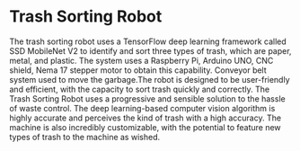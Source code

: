 # Trash Sorting Robot

The trash sorting robot uses a TensorFlow deep learning framework called SSD MobileNet V2 to identify and sort three types of trash, which are paper, metal, and plastic. The system uses a Raspberry Pi, Arduino UNO, CNC shield, Nema 17 stepper motor to obtain this capability. Conveyor belt system used to move the garbage.The robot is designed to be user-friendly and efficient, with the capacity to sort trash quickly and correctly. The Trash Sorting Robot uses a progressive and sensible solution to the hassle of waste control. The deep learning-based computer vision algorithm is highly accurate and perceives the kind of trash with a high accuracy. The machine is also incredibly customizable, with the potential to feature new types of trash to the machine as wished.
